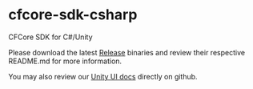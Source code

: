 # cfcore-sdk-csharp
CFCore SDK for C#/Unity

Please download the latest [Release](/releases) binaries and review their
respective README.md for more information.

You may also review our [Unity UI docs](/docs/unity-ui-readme-files) directly on
github.
